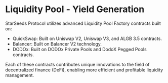 # Liquidity Pool - Yield Generation

StarSeeds Protocol utilizes advanced Liquidity Pool Factory contracts built on:

* QuickSwap: Built on Uniswap V2, Uniswap V3, and ALGB 3.5 contracts.
* Balancer: Built on Balancer V2 technology.
* DODOx: Built on DODOx Private Pools and DodoX Pegged Pools contracts.

Each of these contracts contributes unique innovations to the field of decentralized finance (DeFi), enabling more efficient and profitable liquidity management.&#x20;


